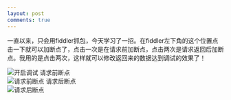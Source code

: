 ```yaml
---
layout: post
comments: true
---
```

一直以来，只会用fiddler抓包，今天学习了一招。在fiddler左下角的这个位置点击一下就可以加断点了，点击一次是在请求前加断点，点击两次是请求返回后加断点。我用的是点击两次，这样就可以修改返回来的数据达到调试的效果了！  

![开启调试](/images/2017-12-20_163131.png)
请求前断点  
![请求前断点](/images/2017-12-20_174451.png)
请求后断点  
![请求后断点](/images/2017-12-20_174511.png)